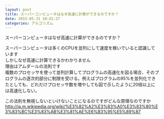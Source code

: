 ```yaml
---
layout: post
title: スーパーコンピュータはなぜ高速に計算ができるのですか？
date: 2015-05-31 10:41:27
categories: アルゴリズム
---
```

<p>スーパーコンピュータはなぜ高速に計算ができるのですか？</p>

<p>スーパーコンピュータは多くのCPUを並列にして速度を稼いでいると認識しています<br>
しかしなぜ高速に計算できるかわかりません<br>
理由はアムダールの法則です<br>
複数のプロセッサを使って並列計算してプログラムの高速化を図る場合、そのプログラムの逐次的部分に制限を受ける。例えばプログラムの95%を並列化できたとしても、どれだけプロセッサ数を増やしても図で示したように20倍以上には高速化しない。</p>

<p>この法則を無視しないといけないことになるのですがどんな原理なのですか<br>
<a href="http://ja.m.wikipedia.org/wiki/%E3%82%A2%E3%83%A0%E3%83%80%E3%83%BC%E3%83%AB%E3%81%AE%E6%B3%95%E5%89%87" rel="nofollow">http://ja.m.wikipedia.org/wiki/%E3%82%A2%E3%83%A0%E3%83%80%E3%83%BC%E3%83%AB%E3%81%AE%E6%B3%95%E5%89%87</a></p>
